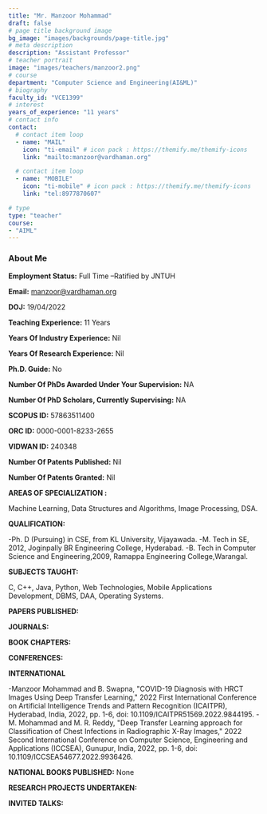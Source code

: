 ```yaml
---
title: "Mr. Manzoor Mohammad"
draft: false
# page title background image
bg_image: "images/backgrounds/page-title.jpg"
# meta description
description: "Assistant Professor"
# teacher portrait
image: "images/teachers/manzoor2.png"
# course
department: "Computer Science and Engineering(AI&ML)"
# biography
faculty_id: "VCE1399"
# interest
years_of_experience: "11 years"
# contact info
contact:
  # contact item loop
  - name: "MAIL"
    icon: "ti-email" # icon pack : https://themify.me/themify-icons
    link: "mailto:manzoor@vardhaman.org"

  # contact item loop
  - name: "MOBILE"
    icon: "ti-mobile" # icon pack : https://themify.me/themify-icons
    link: "tel:8977870607"

# type
type: "teacher"
course:
- "AIML"
---
```


### About Me


**Employment Status:**
Full Time –Ratified by JNTUH

**Email:** manzoor@vardhaman.org

**DOJ:** 19/04/2022

**Teaching Experience:** 11 Years

**Years Of Industry Experience:** Nil

**Years Of Research Experience:** Nil

**Ph.D. Guide:** No

**Number Of PhDs Awarded Under Your Supervision:** NA

**Number Of PhD Scholars, Currently Supervising:** NA

**SCOPUS ID:** 57863511400

**ORC ID:** 0000-0001-8233-2655

**VIDWAN ID:** 240348

**Number Of Patents Published:** Nil

**Number Of Patents Granted:** Nil

**AREAS OF SPECIALIZATION :**

Machine Learning, Data Structures and Algorithms, Image Processing, DSA.

**QUALIFICATION:**

-Ph. D (Pursuing) in CSE, from KL University, Vijayawada.
-M. Tech in SE, 2012, Joginpally BR Engineering College, Hyderabad.
-B. Tech in Computer Science and Engineering,2009, Ramappa Engineering College,Warangal.

**SUBJECTS TAUGHT:**

C, C++, Java, Python, Web Technologies, Mobile Applications Development, DBMS,
DAA, Operating Systems.

**PAPERS PUBLISHED:**

**JOURNALS:**

**BOOK CHAPTERS:**

**CONFERENCES:**

**INTERNATIONAL**

-Manzoor Mohammad and B. Swapna, &quot;COVID-19 Diagnosis with HRCT Images Using
Deep Transfer Learning,&quot; 2022 First International Conference on Artificial Intelligence
Trends and Pattern Recognition (ICAITPR), Hyderabad, India, 2022, pp. 1-6, doi:
10.1109/ICAITPR51569.2022.9844195.
-M. Mohammad and M. R. Reddy, &quot;Deep Transfer Learning approach for Classification of
Chest Infections in Radiographic X-Ray Images,&quot; 2022 Second International Conference
on Computer Science, Engineering and Applications (ICCSEA), Gunupur, India, 2022, pp.
1-6, doi: 10.1109/ICCSEA54677.2022.9936426.
   
**NATIONAL BOOKS PUBLISHED:** None

**RESEARCH PROJECTS UNDERTAKEN:**

**INVITED TALKS:**
